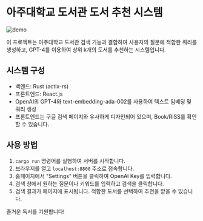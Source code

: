 # 아주대학교 도서관 도서 추천 시스템

![demo](https://github.com/Alfex4936/Ajou-Library-GPT/assets/2356749/0c6cea5b-dc2e-4f43-900d-57f345004d80)

이 프로젝트는 아주대학교 도서관 검색 기능과 결합하여 사용자의 질문에 적합한 쿼리를 생성하고, GPT-4를 이용하여 상위 k개의 도서를 추천하는 시스템입니다. 

## 시스템 구성

- 백엔드: Rust (actix-rs)
- 프론트엔드: React.js
- OpenAI의 GPT-4와 text-embedding-ada-002를 사용하여 텍스트 임베딩 및 쿼리 생성
- 프론트엔드는 구글 검색 페이지와 유사하게 디자인되어 있으며, Book/RISS를 확인할 수 있습니다.

## 사용 방법

1. `cargo run` 명령어를 실행하여 서버를 시작합니다.
2. 브라우저를 열고 `localhost:8800` 주소로 접속합니다.
3. 홈페이지에서 "Settings" 버튼을 클릭하여 OpenAI Key를 입력합니다.
4. 검색 창에서 원하는 질문이나 키워드를 입력하고 검색을 클릭합니다.
5. 검색 결과가 페이지에 표시됩니다. 적합한 도서를 선택하여 추천을 받을 수 있습니다. 

즐거운 독서를 기원합니다!